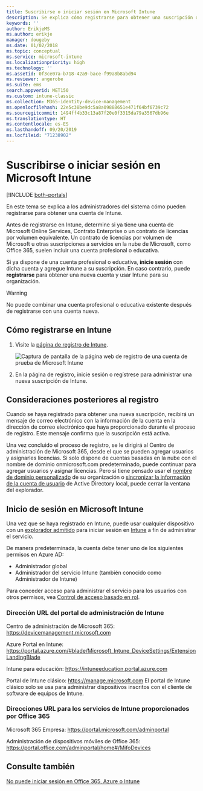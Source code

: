 ```yaml
---
title: Suscribirse o iniciar sesión en Microsoft Intune
description: Se explica cómo registrarse para obtener una suscripción de Microsoft Intune o cómo iniciar sesión para comenzar una suscripción.
keywords: ''
author: ErikjeMS
ms.author: erikje
manager: dougeby
ms.date: 01/02/2018
ms.topic: conceptual
ms.service: microsoft-intune
ms.localizationpriority: high
ms.technology: ''
ms.assetid: 0f3ce07a-b718-42a9-bace-f99a8b8abd94
ms.reviewer: angerobe
ms.suite: ems
search.appverid: MET150
ms.custom: intune-classic
ms.collection: M365-identity-device-management
ms.openlocfilehash: 22e5c38be9dc5a8a09888651e471f64bf6739c72
ms.sourcegitcommit: 1494ff4b33c13a87f20e0f3315da79a3567db96e
ms.translationtype: HT
ms.contentlocale: es-ES
ms.lasthandoff: 09/20/2019
ms.locfileid: "71238902"
---
```

# <a name="sign-up-or-sign-in-to-microsoft-intune"></a>Suscribirse o iniciar sesión en Microsoft Intune

[!INCLUDE [both-portals](./includes/note-for-both-portals.md)]

En este tema se explica a los administradores del sistema cómo pueden registrarse para obtener una cuenta de Intune.

Antes de registrarse en Intune, determine si ya tiene una cuenta de Microsoft Online Services, Contrato Enterprise o un contrato de licencias por volumen equivalente. Un contrato de licencias por volumen de Microsoft u otras suscripciones a servicios en la nube de Microsoft, como Office 365, suelen incluir una cuenta profesional o educativa.

Si ya dispone de una cuenta profesional o educativa, **inicie sesión** con dicha cuenta y agregue Intune a su suscripción. En caso contrario, puede **registrarse** para obtener una nueva cuenta y usar Intune para su organización.

>[!WARNING]
>No puede combinar una cuenta profesional o educativa existente después de registrarse con una cuenta nueva.

## <a name="how-to-sign-up-for-intune"></a>Cómo registrarse en Intune

1. Visite la [página de registro de Intune](https://admin.microsoft.com/Signup/Signup.aspx?OfferId=40BE278A-DFD1-470a-9EF7-9F2596EA7FF9&dl=INTUNE_A&ali=1#0%20).

   ![Captura de pantalla de la página web de registro de una cuenta de prueba de Microsoft Intune](./media/account-sign-up-site.png)

2. En la página de registro, inicie sesión o regístrese para administrar una nueva suscripción de Intune.

## <a name="post-sign-up-considerations"></a>Consideraciones posteriores al registro
Cuando se haya registrado para obtener una nueva suscripción, recibirá un mensaje de correo electrónico con la información de la cuenta en la dirección de correo electrónico que haya proporcionado durante el proceso de registro. Este mensaje confirma que la suscripción está activa.

Una vez concluido el proceso de registro, se le dirigirá al Centro de administración de Microsoft 365, desde el que se pueden agregar usuarios y asignarles licencias. Si solo dispone de cuentas basadas en la nube con el nombre de dominio onmicrosoft.com predeterminado, puede continuar para agregar usuarios y asignar licencias. Pero si tiene pensado usar el [nombre de dominio personalizado](custom-domain-name-configure.md) de su organización o [sincronizar la información de la cuenta de usuario](users-add.md#sync-active-directory-and-add-users-to-intune) de Active Directory local, puede cerrar la ventana del explorador.

## <a name="sign-in-to-microsoft-intune"></a>Inicio de sesión en Microsoft Intune
Una vez que se haya registrado en Intune, puede usar cualquier dispositivo con un [explorador admitido](supported-devices-browsers.md#intune-supported-web-browsers) para iniciar sesión en [Intune](https://go.microsoft.com/fwlink/?linkid=2090973) a fin de administrar el servicio.

De manera predeterminada, la cuenta debe tener uno de los siguientes permisos en Azure AD:
- Administrador global
- Administrador del servicio Intune (también conocido como Administrador de Intune)

Para conceder acceso para administrar el servicio para los usuarios con otros permisos, vea [Control de acceso basado en rol](role-based-access-control.md).

### <a name="intune-admin-portal-url"></a>Dirección URL del portal de administración de Intune

Centro de administración de Microsoft 365: https://devicemanagement.microsoft.com

Azure Portal en Intune: https://portal.azure.com/#blade/Microsoft_Intune_DeviceSettings/ExtensionLandingBlade

Intune para educación: https://intuneeducation.portal.azure.com

Portal de Intune clásico: https://manage.microsoft.com El portal de Intune clásico solo se usa para administrar dispositivos inscritos con el cliente de software de equipos de Intune.

### <a name="urls-for-intune-services-provided-by-office-365"></a>Direcciones URL para los servicios de Intune proporcionados por Office 365

Microsoft 365 Empresa: https://portal.microsoft.com/adminportal

Administración de dispositivos móviles de Office 365: https://portal.office.com/adminportal/home#/MifoDevices

## <a name="see-also"></a>Consulte también
[No puede iniciar sesión en Office 365, Azure o Intune](https://support.microsoft.com/help/2412085)
